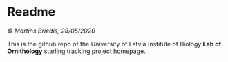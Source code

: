 # Readme

_&copy; Martins Briedis, 28/05/2020_

This is the github repo of the University of Latvia Institute of Biology **Lab of Ornithology** starling tracking project homepage.
